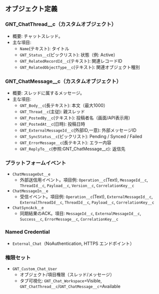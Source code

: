 ## オブジェクト定義

### GNT_ChatThread__c（カスタムオブジェクト）
- 概要: チャットスレッド。
- 主な項目:
  - `Name`(テキスト): タイトル
  - `GNT_Status__c`(ピックリスト): 状態（例: Active）
  - `GNT_RelatedRecordId__c`(テキスト): 関連レコードID
  - `GNT_RelatedObjectType__c`(テキスト): 関連オブジェクト種別

### GNT_ChatMessage__c（カスタムオブジェクト）
- 概要: スレッドに属するメッセージ。
- 主な項目:
  - `GNT_Body__c`(長テキスト): 本文（最大1000）
  - `GNT_Thread__c`(主従): 親スレッド
  - `GNT_PostedBy__c`(テキスト): 投稿者名（画面/API表示用）
  - `GNT_PostedAt__c`(日時): 投稿日時
  - `GNT_ExternalMessageId__c`(外部ID,一意): 外部メッセージID
  - `GNT_SyncStatus__c`(ピックリスト): Pending / Synced / Failed
  - `GNT_ErrorMessage__c`(長テキスト): エラー内容
  - `GNT_ReplyTo__c`(参照:GNT_ChatMessage__c): 返信先

### プラットフォームイベント
- `ChatMessageOut__e`
  - 外部送信用イベント。項目例: `Operation__c`(Text), `MessageId__c`, `ThreadId__c`, `Payload__c`, `Version__c`, `CorrelationKey__c`
- `ChatMessageIn__e`
  - 受信イベント。項目例: `Operation__c`(Text), `ExternalMessageId__c`, `ExternalThreadId__c`, `ThreadId__c`, `Payload__c`, `CorrelationKey__c`
- `ChatSyncAck__e`
  - 同期結果のACK。項目: `MessageId__c`, `ExternalMessageId__c`, `Success__c`, `ErrorMessage__c`, `CorrelationKey__c`

### Named Credential
- `External_Chat`（NoAuthentication, HTTPS エンドポイント）

### 権限セット
- `GNT_Custom_Chat_User`
  - オブジェクト/項目権限（スレッド/メッセージ）
  - タブ可視化: `GNT_Chat_Workspace`=Visible, `GNT_ChatThread__c`/`GNT_ChatMessage__c`=Available
